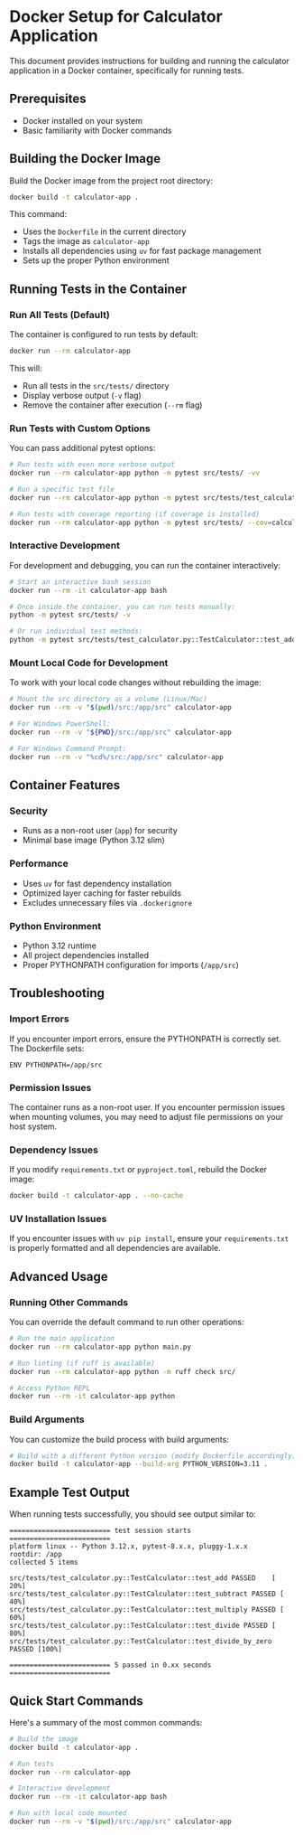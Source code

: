 # Docker Setup for Calculator Application

This document provides instructions for building and running the calculator application in a Docker container, specifically for running tests.

## Prerequisites

- Docker installed on your system
- Basic familiarity with Docker commands

## Building the Docker Image

Build the Docker image from the project root directory:

```bash
docker build -t calculator-app .
```

This command:
- Uses the `Dockerfile` in the current directory
- Tags the image as `calculator-app`
- Installs all dependencies using `uv` for fast package management
- Sets up the proper Python environment

## Running Tests in the Container

### Run All Tests (Default)

The container is configured to run tests by default:

```bash
docker run --rm calculator-app
```

This will:
- Run all tests in the `src/tests/` directory
- Display verbose output (`-v` flag)
- Remove the container after execution (`--rm` flag)

### Run Tests with Custom Options

You can pass additional pytest options:

```bash
# Run tests with even more verbose output
docker run --rm calculator-app python -m pytest src/tests/ -vv

# Run a specific test file
docker run --rm calculator-app python -m pytest src/tests/test_calculator.py -v

# Run tests with coverage reporting (if coverage is installed)
docker run --rm calculator-app python -m pytest src/tests/ --cov=calculator --cov-report=term-missing
```

### Interactive Development

For development and debugging, you can run the container interactively:

```bash
# Start an interactive bash session
docker run --rm -it calculator-app bash

# Once inside the container, you can run tests manually:
python -m pytest src/tests/ -v

# Or run individual test methods:
python -m pytest src/tests/test_calculator.py::TestCalculator::test_add -v
```

### Mount Local Code for Development

To work with your local code changes without rebuilding the image:

```bash
# Mount the src directory as a volume (Linux/Mac)
docker run --rm -v "$(pwd)/src:/app/src" calculator-app

# For Windows PowerShell:
docker run --rm -v "${PWD}/src:/app/src" calculator-app

# For Windows Command Prompt:
docker run --rm -v "%cd%/src:/app/src" calculator-app
```

## Container Features

### Security
- Runs as a non-root user (`app`) for security
- Minimal base image (Python 3.12 slim)

### Performance
- Uses `uv` for fast dependency installation
- Optimized layer caching for faster rebuilds
- Excludes unnecessary files via `.dockerignore`

### Python Environment
- Python 3.12 runtime
- All project dependencies installed
- Proper PYTHONPATH configuration for imports (`/app/src`)

## Troubleshooting

### Import Errors
If you encounter import errors, ensure the PYTHONPATH is correctly set. The Dockerfile sets:
```
ENV PYTHONPATH=/app/src
```

### Permission Issues
The container runs as a non-root user. If you encounter permission issues when mounting volumes, you may need to adjust file permissions on your host system.

### Dependency Issues
If you modify `requirements.txt` or `pyproject.toml`, rebuild the Docker image:
```bash
docker build -t calculator-app . --no-cache
```

### UV Installation Issues
If you encounter issues with `uv pip install`, ensure your `requirements.txt` is properly formatted and all dependencies are available.

## Advanced Usage

### Running Other Commands

You can override the default command to run other operations:

```bash
# Run the main application
docker run --rm calculator-app python main.py

# Run linting (if ruff is available)
docker run --rm calculator-app python -m ruff check src/

# Access Python REPL
docker run --rm -it calculator-app python
```

### Build Arguments

You can customize the build process with build arguments:

```bash
# Build with a different Python version (modify Dockerfile accordingly)
docker build -t calculator-app --build-arg PYTHON_VERSION=3.11 .
```

## Example Test Output

When running tests successfully, you should see output similar to:

```
========================= test session starts =========================
platform linux -- Python 3.12.x, pytest-8.x.x, pluggy-1.x.x
rootdir: /app
collected 5 items

src/tests/test_calculator.py::TestCalculator::test_add PASSED    [ 20%]
src/tests/test_calculator.py::TestCalculator::test_subtract PASSED [ 40%]
src/tests/test_calculator.py::TestCalculator::test_multiply PASSED [ 60%]
src/tests/test_calculator.py::TestCalculator::test_divide PASSED [ 80%]
src/tests/test_calculator.py::TestCalculator::test_divide_by_zero PASSED [100%]

========================= 5 passed in 0.xx seconds =========================
```

## Quick Start Commands

Here's a summary of the most common commands:

```bash
# Build the image
docker build -t calculator-app .

# Run tests
docker run --rm calculator-app

# Interactive development
docker run --rm -it calculator-app bash

# Run with local code mounted
docker run --rm -v "$(pwd)/src:/app/src" calculator-app

